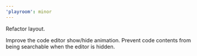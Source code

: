 ```yaml
---
'playroom': minor
---
```


Refactor layout.

Improve the code editor show/hide animation.
Prevent code contents from being searchable when the editor is hidden.
